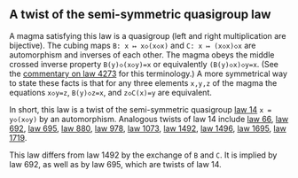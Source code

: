 ## A twist of the semi-symmetric quasigroup law

A magma satisfying this law is a quasigroup (left and right multiplication are bijective).  The cubing maps `B: x ↦ x◇(x◇x)` and `C: x ↦ (x◇x)◇x` are automorphism and inverses of each other.  The magma obeys the middle crossed inverse property `B(y)◇(x◇y)=x` or equivalently `(B(y)◇x)◇y=x`.  (See the [commentary on law 4273](https://teorth.github.io/equational_theories/implications/?4273) for this terminology.)  A more symmetrical way to state these facts is that for any three elements `x,y,z` of the magma the equations `x◇y=z`, `B(y)◇z=x`, and `z◇C(x)=y` are equivalent.

In short, this law is a twist of the semi-symmetric quasigroup [law 14](https://teorth.github.io/equational_theories/implications/?14) `x = y◇(x◇y)` by an automorphism.  Analogous twists of law 14 include [law 66](https://teorth.github.io/equational_theories/implications/?66), [law 692](https://teorth.github.io/equational_theories/implications/?692), [law 695](https://teorth.github.io/equational_theories/implications/?695), [law 880](https://teorth.github.io/equational_theories/implications/?880), [law 978](https://teorth.github.io/equational_theories/implications/?978), [law 1073](https://teorth.github.io/equational_theories/implications/?1073), [law 1492](https://teorth.github.io/equational_theories/implications/?1492), [law 1496](https://teorth.github.io/equational_theories/implications/?1496), [law 1695](https://teorth.github.io/equational_theories/implications/?1695), [law 1719](https://teorth.github.io/equational_theories/implications/?1719).

This law differs from law 1492 by the exchange of `B` and `C`.  It is implied by law 692, as well as by law 695, which are twists of law 14.
